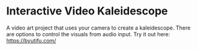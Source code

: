 # Interactive Video Kaleidescope
A video art project that uses your camera to create a kaleidescope. There are options to control the visuals from audio input. Try it out here: https://byutifu.com/
